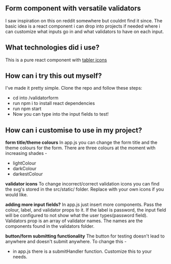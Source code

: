 ## Form component with versatile validators

I saw inspiration on this on reddit somewhere but couldnt find it since.
The basic idea is a react component i can drop into projects if needed
where i can customize what inputs go in and what validators to have on each
input.

## What technologies did i use?

This is a pure react component with [tabler icons](https://tablericons.com/)

## How can i try this out myself?

I've made it pretty simple. Clone the repo and follow these steps:

- cd into /validatorform
- run npm i to install react dependencies
- run npm start
- Now you can type into the input fields to test!

## How can i customise to use in my project?

**form title/theme colours**
In app.js you can change the form title and the theme colours for the form.
There are three colours at the moment with increasing shades -

- lightColour
- darkColour
- darkestColour

**validator icons**
To change incorrect/correct validation icons you can find the svg's stored in the src/static/ folder.
Replace with your own icons if you would like.

**adding more input fields?**
In app.js just insert more <ValidatorInput /> components. Pass the colour, label, and validator props to it.
If the label is password, the input field will be configured to not show what the user types(password field).
Validators prop is an array of validator names. The names are the components found in the validators folder.

**button/form submitting functionality**
The button for testing doesn't lead to anywhere and doesn't submit anywhere. To change this -

- in app.js there is a submitHandler function. Customize this to your needs.
